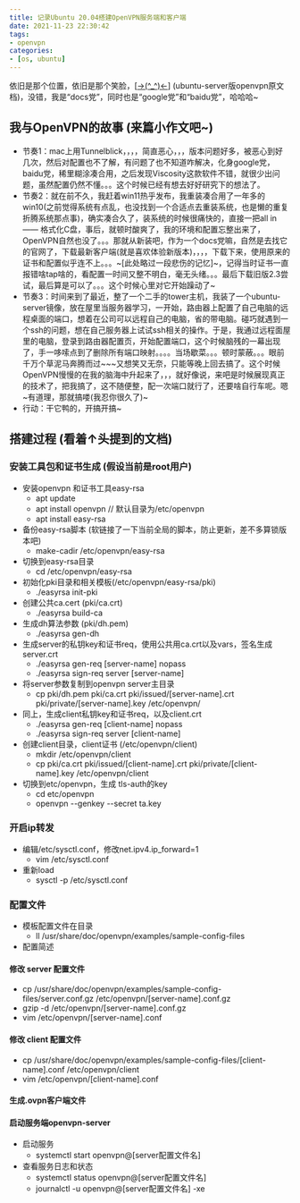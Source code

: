 ```yaml
---
title: 记录Ubuntu 20.04搭建OpenVPN服务端和客户端
date: 2021-11-23 22:30:42
tags:
- openvpn
categories:
- [os, ubuntu]
---
```

依旧是那个位置，依旧是那个笑脸，[[->(^_^)<-](https://ubuntu.com/server/docs/service-openvpn)] (ubuntu-server版openvpn原文档)，没错，我是“docs党”，同时也是“google党”和“baidu党”，哈哈哈~

## 我与OpenVPN的故事 (来篇小作文吧~)
- 节奏1：mac上用Tunnelblick，，，，简直恶心，，，版本问题好多，被恶心到好几次，然后对配置也不了解，有问题了也不知道咋解决，化身google党，baidu党，稀里糊涂凑合用，之后发现Viscosity这款软件不错，就很少出问题，虽然配置仍然不懂。。。这个时候已经有想去好好研究下的想法了。
- 节奏2：就在前不久，我赶着win11热乎发布，我重装凑合用了一年多的win10(之前觉得系统有点乱，也没找到一个合适点去重装系统，也是懒的重复折腾系统那点事)，确实凑合久了，装系统的时候很痛快的，直接一把all in —— 格式化C盘，事后，就顿时酸爽了，我的环境和配置忘整出来了，OpenVPN自然也没了。。。那就从新装吧，作为一个docs党嘛，自然是去找它的官网了，下载最新客户端(就是喜欢体验新版本)，，，，下载下来，使用原来的证书和配置似乎连不上。。。~[此处略过一段悲伤的记忆]~，记得当时证书一直报错啥tap啥的，看配置一时间又整不明白，毫无头绪。。。最后下载旧版2.3尝试，最后算是可以了。。。这个时候心里对它开始躁动了~
- 节奏3：时间来到了最近，整了一个二手的tower主机，我装了一个ubuntu-server镜像，放在屋里当服务器学习，一开始，路由器上配置了自己电脑的远程桌面的端口，想着在公司可以远程自己的电脑，省的带电脑。碰巧就遇到一个ssh的问题，想在自己服务器上试试ssh相关的操作。于是，我通过远程面屋里的电脑，登录到路由器配置页，开始配置端口，这个时候脑残的一幕出现了，手一哆嗦点到了删除所有端口映射。。。。当场歇菜。。。顿时蒙蔽。。。眼前千万个草泥马奔腾而过~~~又想笑又无奈，只能等晚上回去搞了。这个时候OpenVPN慢慢的在我的脑海中升起来了，，，就好像说，来吧是时候展现真正的技术了，把我搞了，这不随便整，配一次端口就行了，还要啥自行车呢。嗯~有道理，那就搞喽(我忍你很久了)~
- 行动：干它鸭的，开搞开搞~

## 搭建过程 (看着↑头提到的文档)

### 安装工具包和证书生成 (假设当前是root用户)
  - 安装openvpn 和证书工具easy-rsa
    - apt update 
    - apt install openvpn  // 默认目录为/etc/openvpn
    - apt install easy-rsa
  - 备份easy-rsa脚本 (软链接了一下当前全局的脚本，防止更新，差不多算锁版本吧)
    - make-cadir /etc/openvpn/easy-rsa
  - 切换到easy-rsa目录
    - cd /etc/openvpn/easy-rsa
  - 初始化pki目录和相关模板(/etc/openvpn/easy-rsa/pki)
    - ./easyrsa init-pki
  - 创建公共ca.cert (pki/ca.crt)
    - ./easyrsa build-ca
  - 生成dh算法参数 (pki/dh.pem)
    - ./easyrsa gen-dh
  - 生成server的私钥key和证书req，使用公共用ca.crt以及vars，签名生成server.crt
    - ./easyrsa gen-req [server-name] nopass
    - ./easyrsa sign-req server [server-name]
  - 将server参数复制到openvpn server主目录
    - cp pki/dh.pem pki/ca.crt pki/issued/[server-name].crt pki/private/[server-name].key /etc/openvpn/
  - 同上，生成client私钥key和证书req，以及client.crt
    - ./easyrsa gen-req [client-name] nopass
    - ./easyrsa sign-req server [client-name]
  - 创建client目录，client证书 (/etc/openvpn/client)
    - mkdir /etc/openvpn/client
    - cp pki/ca.crt pki/issued/[client-name].crt pki/private/[client-name].key /etc/openvpn/client
  - 切换到etc/openvpn，生成 tls-auth的key
    - cd etc/openvpn
    - openvpn --genkey --secret ta.key
  
### 开启ip转发
  - 编辑/etc/sysctl.conf，修改net.ipv4.ip_forward=1
    - vim /etc/sysctl.conf
  - 重新load
    - sysctl -p /etc/sysctl.conf
### 配置文件
- 模板配置文件在目录
  - ll /usr/share/doc/openvpn/examples/sample-config-files
- 配置简述
#### 修改 server 配置文件
  - cp /usr/share/doc/openvpn/examples/sample-config-files/server.conf.gz /etc/openvpn/[server-name].conf.gz
  - gzip -d /etc/openvpn/[server-name].conf.gz
  - vim /etc/openvpn/[server-name].conf
#### 修改 client 配置文件
  - cp /usr/share/doc/openvpn/examples/sample-config-files/[client-name].conf /etc/openvpn/client
  - vim /etc/openvpn/[client-name].conf
#### 生成.ovpn客户端文件
#### 启动服务端openvpn-server
- 启动服务
  - systemctl start openvpn@[server配置文件名]
- 查看服务日志和状态
  - systemctl status openvpn@[server配置文件名]
  - journalctl -u openvpn@[server配置文件名] -xe
